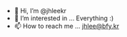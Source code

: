 - 👋 Hi, I’m @jhleekr
- 👀 I’m interested in ... Everything :)
- 📫 How to reach me ... jhlee@bfy.kr

<!---
jhleekr/jhleekr is a ✨ special ✨ repository because its `README.md` (this file) appears on your GitHub profile.
You can click the Preview link to take a look at your changes.
--->
